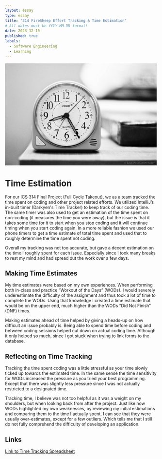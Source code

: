 ```yaml
---
layout: essay
type: essay
title: "314 FireSheep Effort Tracking & Time Estimation"
# All dates must be YYYY-MM-DD format!
date: 2023-12-15
published: true
labels:
  - Software Engineering
  - Learning
---
```


<img width="500px" class="rounded float-start pe-4" src="../img/time-estimation/clock.jpg">

# Time Estimation 

For our ICS 314 Final Project (Full Cycle Takeout), we as a team tracked the time spent on coding and other project related efforts. We utilized IntelliJ’s in-built timer (Darkyen's Time Tracker) to keep track of our coding time. The same timer was also used to get an estimation of the time spent on non-coding (it measures the time you were away), but the issue is that it takes some time for it to start when you stop coding and it will continue timing when you start coding again. In a more reliable fashion we used our phone timers to get a time estimate of total time spent and used that to roughly determine the time spent not coding.

Overall my tracking was not too accurate, but gave a decent estimation on the time I roughly spent for each issue. Especially since I took many breaks to rest my mind and had spread out the work over a few days.

## Making Time Estimates

My time estimates were based on my own experiences. When performing both in-class and practice “Workout of the Days” (WODs). I would severely underestimate the difficulty of the assignment and thus took a lot of time to complete the WODs. Using that knowledge I created a time estimate that would be on the upper end, much higher than the WODs “Did Not Finish” (DNF) times.

Making estimates ahead of time helped by giving a heads-up on how difficult an issue probably is. Being able to spend time before coding and between coding sessions helped cut down on actual coding time. Although it only helped so much, since I got stuck when trying to link forms to the database.

## Reflecting on Time Tracking

Tracking the time spent coding was a little stressful as your time slowly ticked up towards the estimated time. In the same sense the time sensitivity for WODs increased the pressure as you tried your best programming. Except that there was slightly less pressure since I was not actually restricted to a designated time.

Tracking time, I believe was not too helpful as it was a weight on my shoulders, but when looking back from after the project. Just like how WODs highlighted my own weaknesses, by reviewing my initial estimations and comparing them to the time I actually spent, I can see that they were usually over-estimates, except for a few outliers. Which tells me that I still do not fully comprehend the difficulty of developing an application.

## Links

[Link to Time Tracking Spreadsheet](https://docs.google.com/spreadsheets/d/e/2PACX-1vSpWs9wNRyBTSAuWW_HSxfkSgOlvZpSBZnhgIkCxxWdZw1y43XH4lC4f2D8cQ82JgqRiliV1tmWmITx/pubhtml)
